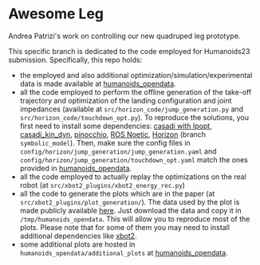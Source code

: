 # Awesome Leg 

Andrea Patrizi's work on controlling our new quadruped leg prototype.

This specific branch is dedicated to the code employed for Humanoids23 submission.
Specifically, this repo holds: 
- the employed and also additional optimization/simulation/experimental data is made available at [humanoids_opendata](https://drive.google.com/drive/folders/19J7vAJigoIES9niY9HVV40xFMkzh9XZ1).
- all the code employed to perform the offline generation of the take-off trajectory and optimization of the landing configuration and joint impedances (available at `src/horizon_code/jump_generation.py` and `src/horizon_code/touchdown_opt.py`). To reproduce the solutions, you first need to install some dependencies:  [casadi with Ipopt](https://github.com/casadi/casadi), [casadi_kin_dyn](https://github.com/ADVRHumanoids/casadi_kin_dyn), [pinocchio](https://github.com/stack-of-tasks/pinocchio), [ROS Noetic](http://wiki.ros.org/noetic), [Horizon](https://github.com/ADVRHumanoids/horizon/tree/symbolic_model) (branch `symbolic_model`). Then, make sure the config files in `config/horizon/jump_generation/jump_generation.yaml` and `config/horizon/jump_generation/touchdown_opt.yaml` match the ones provided in [humanoids_opendata](https://drive.google.com/drive/folders/19J7vAJigoIES9niY9HVV40xFMkzh9XZ1).
- all the code employed to actually replay the optimizations on the real robot (at `src/xbot2_plugins/xbot2_energy_rec.py`)
- all the code to generate the plots which are in the paper (at `src/xbot2_plugins/plot_generation/`). The data used by the plot is made publicly available [here](https://drive.google.com/drive/folders/19J7vAJigoIES9niY9HVV40xFMkzh9XZ1). Just download the data and copy it in `/tmp/humanoids_opendata`. This will allow you to reproduce most of the plots. Please note that for some of them you may need to install additional dependencies like [xbot2](https://advrhumanoids.github.io/xbot2/devel/index.html).
- some additional plots are hosted in `humanoids_opendata/additional_plots` at [humanoids_opendata](https://drive.google.com/drive/folders/19J7vAJigoIES9niY9HVV40xFMkzh9XZ1).
